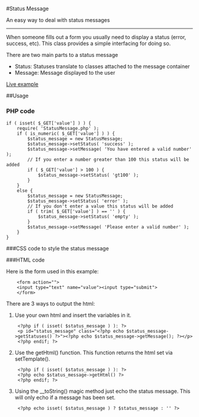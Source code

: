 #Status Message

An easy way to deal with status messages

---

When someone fills out a form you usually need to display a status (error, success, etc). This class provides a simple interfacing for doing so.

There are two main parts to a status message

 - Status: Statuses translate to classes attached to the message container
 - Message: Message displayed to the user

<a href="http://www.galengrover.com/projects/StatusMessage/example.php">Live example</a>

##Usage

### PHP code

	if ( isset( $_GET['value'] ) ) {
		require( 'StatusMessage.php' );
		if ( is_numeric( $_GET['value'] ) ) {
			$status_message = new StatusMessage;
			$status_message->setStatus( 'success' );
			$status_message->setMessage( 'You have entered a valid number' );
			// If you enter a number greater than 100 this status will be added
			if ( $_GET['value'] > 100 ) {
				$status_message->setStatus( 'gt100' );
			}
		}
		else {
			$status_message = new StatusMessage;
			$status_message->setStatus( 'error' );
			// If you don't enter a value this status will be added
			if ( trim( $_GET['value'] ) == '' ) {
				$status_message->setStatus( 'empty' );
			}
			$status_message->setMessage( 'Please enter a valid number' );
		}
	}

###CSS code to style the status message
	<style type="text/css">
	#status_message { font-weight: bold; background: #eee; border: 1px solid #ddd; }
	#status_message.error { color: red }
	#status_message.success { color: green }
	#status_message.gt100 { font-size:2em }
	#status_message.empty { font-size:2em }
	</style>

###HTML code

Here is the form used in this example:

		<form action="">
		<input type="text" name="value"><input type="submit">
		</form>

There are 3 ways to output the html:

1. Use your own html and insert the variables in it.

		<?php if ( isset( $status_message ) ): ?>
		<p id="status_message" class="<?php echo $status_message->getStatuses() ?>"><?php echo $status_message->getMessage(); ?></p>
		<?php endif; ?>

2. Use the getHtml() function. This function returns the html set via setTemplate().

		<?php if ( isset( $status_message ) ): ?>
		<?php echo $status_message->getHtml() ?>
		<?php endif; ?>

3. Using the __toString() magic method just echo the status message. This will only echo if a message has been set.

		<?php echo isset( $status_message ) ? $status_message : '' ?>
